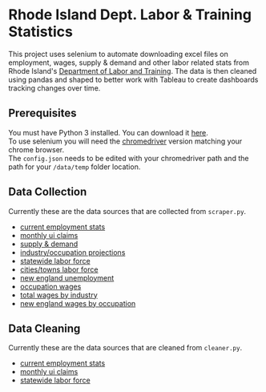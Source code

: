# Rhode Island Dept. Labor & Training Statistics
 
This project uses selenium to automate downloading excel files on employment, wages, supply & demand and other labor related stats from Rhode Island's [Department of Labor and Training](http://www.dlt.ri.gov/lmi/data.htm). The data is then cleaned using pandas and shaped to better work with Tableau to create dashboards tracking changes over time.

## Prerequisites

You must have Python 3 installed.  You can download it
[here](https://www.python.org/downloads/).  
To use selenium you will need the [chromedriver](https://sites.google.com/a/chromium.org/chromedriver/downloads) version matching your chrome browser.  
The `config.json` needs to be edited with your chromedriver path and the path for your `/data/temp` folder location.

## Data Collection

Currently these are the data sources that are collected from `scraper.py`.

- [current employment stats](http://www.dlt.ri.gov/lmi/ces.htm)
- [monthly ui claims](http://www.dlt.ri.gov/lmi/uiadmin.htm)
- [supply & demand](http://www.dlt.ri.gov/lmi/publications/supply&demand.htm)
- [industry/occupation projections](http://www.dlt.ri.gov/lmi/proj.htm)
- [statewide labor force](http://www.dlt.ri.gov/lmi/laus/state/state.htm)
- [cities/towns labor force](http://www.dlt.ri.gov/lmi/laus/town/town.htm)
- [new england unemployment](http://www.dlt.ri.gov/lmi/laus/us/us.htm)
- [occupation wages](http://www.dlt.ri.gov/lmi/oes/stateocc.htm)
- [total wages by industry](http://www.dlt.ri.gov/lmi/es202/4digit/2018.htm)
- [new england wages by occupation](http://www.dlt.ri.gov/lmi/oes/nemedian.html)

## Data Cleaning

Currently these are the data sources that are cleaned from `cleaner.py`.

- [current employment stats](https://drive.google.com/uc?export=download&id=172-erLbyV1JmLEdfZ8wOGSG-Z-FN0cky)
- [monthly ui claims](http://www.dlt.ri.gov/lmi/uiadmin.htm)
- [statewide labor force](http://www.dlt.ri.gov/lmi/laus/state/state.htm)